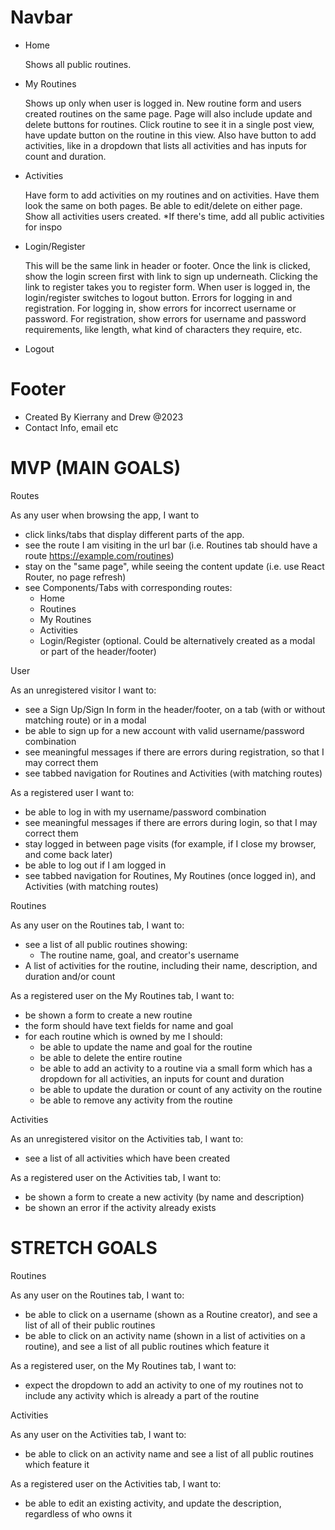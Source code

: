# Navbar

- Home 

  Shows all public routines. 

- My Routines

  Shows up only when user is logged in. New routine form and users created routines on the same page. Page will also include update and delete buttons for routines. Click routine to see it in a single post view, have update button on the routine in this view. Also have button to add activities, like in a dropdown that lists all activities and has inputs for count and duration.   

- Activities

  Have form to add activities on my routines and on activities. Have them look the same on both pages. Be able to edit/delete on either page. Show all activities users created. *If there's time, add all public activities for inspo
 
- Login/Register
  
  This will be the same link in header or footer. Once the link is clicked, show the login screen first with link to sign up underneath. Clicking the link to register takes you to register form. When user is logged in, the login/register switches to logout button. Errors for logging in and registration. For logging in, show errors for incorrect username or password. For registration, show errors for username and password requirements, like length, what kind of characters they require, etc.

- Logout 

# Footer

- Created By Kierrany and Drew @2023
- Contact Info, email etc


# MVP (MAIN GOALS)

Routes

As any user when browsing the app, I want to

- click links/tabs that display different parts of the app.
- see the route I am visiting in the url bar (i.e. Routines tab should have a route https://example.com/routines)
- stay on the "same page", while seeing the content update (i.e. use React Router, no page refresh)
- see Components/Tabs with corresponding routes:
  - Home
  - Routines
  - My Routines
  - Activities
  - Login/Register (optional. Could be alternatively created as a modal or part of the header/footer)

User

As an unregistered visitor I want to:

- see a Sign Up/Sign In form in the header/footer, on a tab (with or without matching route) or in a modal
- be able to sign up for a new account with valid username/password combination
- see meaningful messages if there are errors during registration, so that I may correct them
- see tabbed navigation for Routines and Activities (with matching routes)

As a registered user I want to:

- be able to log in with my username/password combination
- see meaningful messages if there are errors during login, so that I may correct them
- stay logged in between page visits (for example, if I close my browser, and come back later)
- be able to log out if I am logged in
- see tabbed navigation for Routines, My Routines (once logged in), and Activities (with matching routes)

Routines

As any user on the Routines tab, I want to:

- see a list of all public routines showing:
  - The routine name, goal, and creator's username
- A list of activities for the routine, including their name, description, and duration and/or count

As a registered user on the My Routines tab, I want to:

- be shown a form to create a new routine
- the form should have text fields for name and goal
- for each routine which is owned by me I should:
  - be able to update the name and goal for the routine
  - be able to delete the entire routine
  - be able to add an activity to a routine via a small form which has a dropdown for all activities, an inputs for count and duration
  - be able to update the duration or count of any activity on the routine 
  - be able to remove any activity from the routine

Activities

As an unregistered visitor on the Activities tab, I want to:

- see a list of all activities which have been created

As a registered user on the Activities tab, I want to:
  - be shown a form to create a new activity (by name and description)
  - be shown an error if the activity already exists

# STRETCH GOALS

Routines

As any user on the Routines tab, I want to:

- be able to click on a username (shown as a Routine creator), and see a list of all of their public routines
- be able to click on an activity name (shown in a list of activities on a routine), and see a list of all public routines which feature it

As a registered user, on the My Routines tab, I want to:

- expect the dropdown to add an activity to one of my routines not to include any activity which is already a part of the routine

Activities

As any user on the Activities tab, I want to:
- be able to click on an activity name and see a list of all public routines which feature it

As a registered user on the Activities tab, I want to:

- be able to edit an existing activity, and update the description, regardless of who owns it